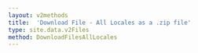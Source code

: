 ```yaml
---
layout: v2methods
title:  'Download File - All Locales as a .zip file'
type: site.data.v2Files
method: DownloadFilesAllLocales
---
```


